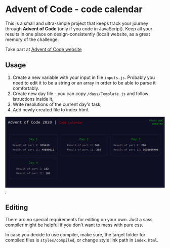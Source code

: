 # Advent of Code - code calendar

This is a small and ultra-simple project that keeps track your journey through **Advent of Code** (only if you code in JavaScript). Keep all your results in one place on design-consistently (local) website, as a great memory of the challenge.

Take part at [Advent of Code website](https://adventofcode.com/)

## Usage

1. Create a new variable with your input in file `inputs.js`. Probably you need to edit it to be a string or an array in order to be able to parse it comfortably.
1. Create new day file - you can copy `/days/Template.js` and follow istructions inside it,
1. Write resolutions of the current day's task,
1. Add newly created file to index.html.

![Example](./assets/example.png);

## Editing

There aro no special requirements for editing on your own. Just a sass compiler might be helpful if you don't want to mess with pure css. 

In case you decide to use compiler, make sure, the target folder for compiled files is `styles/compiled`, or change style link path in `index.html`.
